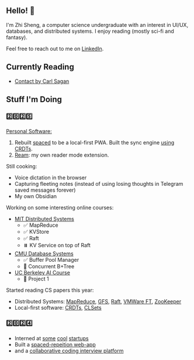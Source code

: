 ## Hello! 👋

I'm Zhi Sheng, a computer science undergraduate with an interest in UI/UX, databases, and distributed systems.
I enjoy reading (mostly sci-fi and fantasy).

Feel free to reach out to me on [LinkedIn](https://www.linkedin.com/in/cheng-zhi-sheng/).

## Currently Reading

- [Contact by Carl Sagan](https://www.goodreads.com/book/show/53000876-contact)

## Stuff I'm Doing

### 2️⃣0️⃣2️⃣5️⃣

[Personal Software:](https://leerob.com/n/personal-software)

1. Rebuilt [spaced](https://spaced2.zsheng.app/) to be a local-first PWA. Built the sync engine [using CRDTs](https://github.com/zsh-eng/spaced-backend).
2. [Ream](https://github.com/zsh-eng/ream?tab=readme-ov-file): my own reader mode extension.

Still cooking:

- Voice dictation in the browser
- Capturing fleeting notes (instead of using losing thoughts in Telegram saved messages forever)
- My own Obsidian

Working on some interesting online courses:

- [MIT Distributed Systems](https://pdos.csail.mit.edu/6.824/index.html)
  - ✅ MapReduce
  - ✅ KVStore
  - ✅ Raft
  - ⏸️ KV Service on top of Raft
- [CMU Database Systems](https://15445.courses.cs.cmu.edu/fall2024/)
  - ✅ Buffer Pool Manager
  - 🔄 Concurrent B+Tree
- [UC Berkeley AI Course](https://inst.eecs.berkeley.edu/~cs188/fa24/)
  - 🔄 Project 1

Started reading CS papers this year:

- Distributed Systems: [MapReduce](https://static.googleusercontent.com/media/research.google.com/en//archive/mapreduce-osdi04.pdf), [GFS](https://static.googleusercontent.com/media/research.google.com/en//archive/gfs-sosp2003.pdf), [Raft](https://raft.github.io/raft.pdf), [VMWare FT](https://www.cs.princeton.edu/courses/archive/fall16/cos418/papers/scales-vm.pdf), [ZooKeeper](https://www.usenix.org/legacy/event/atc10/tech/full_papers/Hunt.pdf)
- Local-first software: [CRDTs](https://inria.hal.science/inria-00555588/), [CLSets](https://dl.acm.org/doi/pdf/10.1145/3380787.3393678)

### 2️⃣0️⃣2️⃣4️⃣

- Interned at [some](https://voltade.com/) [cool](https://www.unravelcarbon.com/) [startups](https://www.caresense.ai/)
- Built a [spaced-repeition web-app](https://github.com/zsh-eng/spaced)
- and a [collaborative coding interview platform](https://github.com/CS3219-AY2425S1/cs3219-ay2425s1-project-g55)
